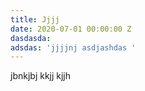 ```yaml
---
title: Jjjj
date: 2020-07-01 00:00:00 Z
dasdasda: 
adsdas: 'jjjjnj asdjashdas '
---
```


jbnkjbj kkjj kjjh